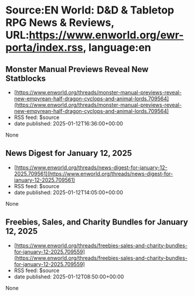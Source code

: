 # Source:EN World: D&D & Tabletop RPG News & Reviews, URL:https://www.enworld.org/ewr-porta/index.rss, language:en

## Monster Manual Previews Reveal New Statblocks
 - [https://www.enworld.org/threads/monster-manual-previews-reveal-new-empyrean-half-dragon-cyclops-and-animal-lords.709564](https://www.enworld.org/threads/monster-manual-previews-reveal-new-empyrean-half-dragon-cyclops-and-animal-lords.709564)
 - RSS feed: $source
 - date published: 2025-01-12T16:36:00+00:00

None

## News Digest for January 12, 2025
 - [https://www.enworld.org/threads/news-digest-for-january-12-2025.709561](https://www.enworld.org/threads/news-digest-for-january-12-2025.709561)
 - RSS feed: $source
 - date published: 2025-01-12T14:05:00+00:00

None

## Freebies, Sales, and Charity Bundles for January 12, 2025
 - [https://www.enworld.org/threads/freebies-sales-and-charity-bundles-for-january-12-2025.709559](https://www.enworld.org/threads/freebies-sales-and-charity-bundles-for-january-12-2025.709559)
 - RSS feed: $source
 - date published: 2025-01-12T08:50:00+00:00

None

